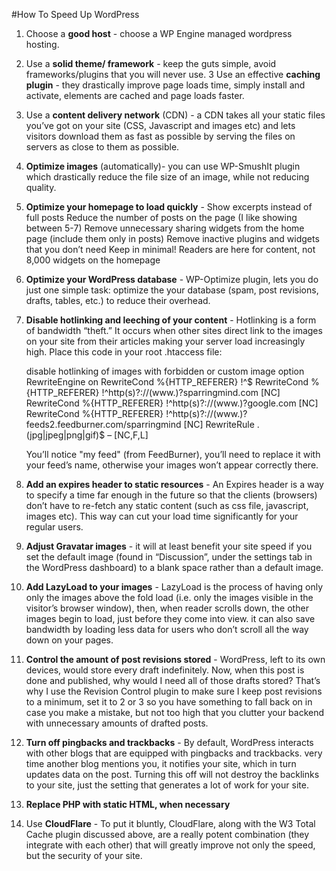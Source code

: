 #How To Speed Up WordPress

1. Choose a **good host** - choose a WP Engine managed wordpress hosting.
2. Use a **solid theme/ framework** - keep the guts simple, avoid frameworks/plugins that you will never use.
3  Use an effective **caching plugin** - they drastically improve page loads time, simply install and activate, elements are cached and page loads faster.
4. Use a **content delivery network** (CDN) - a CDN takes all your static files you’ve got on your site (CSS, Javascript and images etc) and lets visitors download them as fast as possible by serving the files on servers as close to them as possible.
5. **Optimize images** (automatically)- you can use  WP-SmushIt plugin which drastically reduce the file size of an image, while not reducing quality.
6. **Optimize your homepage to load quickly** -
    Show excerpts instead of full posts
    Reduce the number of posts on the page (I like showing between 5-7)
    Remove unnecessary sharing widgets from the home page (include them only in posts)
    Remove inactive plugins and widgets that you don’t need
    Keep in minimal! Readers are here for content, not 8,000 widgets on the homepage

7. **Optimize your WordPress database** - WP-Optimize plugin, lets you do just one simple task: optimize the your database (spam, post revisions, drafts, tables, etc.) to reduce their overhead.
8. **Disable hotlinking and leeching of your content** - Hotlinking is a form of bandwidth “theft.” It occurs when other sites direct link to the images on your site from their articles making your server load increasingly high.
   Place this code in your root .htaccess file:

    disable hotlinking of images with forbidden or custom image option
    RewriteEngine on
    RewriteCond %{HTTP_REFERER} !^$
    RewriteCond %{HTTP_REFERER} !^http(s)?://(www\.)?sparringmind.com [NC]
    RewriteCond %{HTTP_REFERER} !^http(s)?://(www\.)?google.com [NC]
    RewriteCond %{HTTP_REFERER} !^http(s)?://(www\.)?feeds2.feedburner.com/sparringmind [NC]
    RewriteRule \.(jpg|jpeg|png|gif)$ – [NC,F,L]

    You’ll notice "my feed" (from FeedBurner), you’ll need to replace it with your feed’s name, otherwise your images won’t appear correctly there.

9. **Add an expires header to static resources** - An Expires header is a way to specify a time far enough in the future so that the clients (browsers) don’t have to re-fetch any static content (such as css file, javascript, images etc). This way can cut your load time significantly for your regular users.
10. **Adjust Gravatar images** - it will at least benefit your site speed if you set the default image (found in “Discussion”, under the settings tab in the WordPress dashboard) to a blank space rather than a default image.
11. **Add LazyLoad to your images** - LazyLoad is the process of having only only the images above the fold load (i.e. only the images visible in the visitor’s browser window), then, when reader scrolls down, the other images begin to load, just before they come into view. it can also save bandwidth by loading less data for users who don’t scroll all the way down on your pages.
12. **Control the amount of post revisions stored** - WordPress, left to its own devices, would store every draft indefinitely. Now, when this post is done and published, why would I need all of those drafts stored? That’s why I use the Revision Control plugin to make sure I keep post revisions to a minimum, set it to 2 or 3 so you have something to fall back on in case you make a mistake, but not too high that you clutter your backend with unnecessary amounts of drafted posts.
13. **Turn off pingbacks and trackbacks** - By default, WordPress interacts with other blogs that are equipped with pingbacks and trackbacks. very time another blog mentions you, it notifies your site, which in turn updates data on the post. Turning this off will not destroy the backlinks to your site, just the setting that generates a lot of work for your site.
14. **Replace PHP with static HTML, when necessary**
15. Use **CloudFlare** - To put it bluntly, CloudFlare, along with the W3 Total Cache plugin discussed above, are a really potent combination (they integrate with each other) that will greatly improve not only the speed, but the security of your site.
